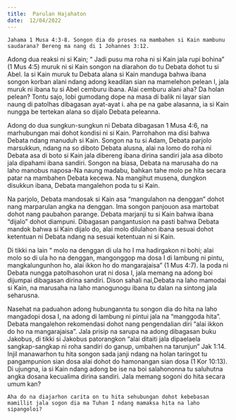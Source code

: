 ```yaml
---
title:  Parulan Hajahaton
date:  12/04/2022
---
```


`Jahama 1 Musa 4:3-8. Songon dia do proses na mambahen si Kain mambunu saudarana? Bereng ma nang di 1 Johannes 3:12.`

Adong dua reaksi ni si Kain; “ Jadi pusu ma roha ni si Kain jala rupi  bohina” (1 Mus 4:5) muruk ni si Kain songon na diarahon do tu Debata dohot tu si Abel. Ia si Kain muruk tu Debata alana si Kain manduga bahwa ibana songon korban alani ndang adong keadilan sian na mamelehon pelean I, jala muruk ni ibana tu si Abel cemburu ibana. Alai cemburu alani aha? Da holan pelean? Tontu sajo, lobi gumodang dope na masa di balik ni layar sian naung di patolhas dibagasan ayat-ayat i. aha pe na gabe alasanna, ia si Kain nungga be tertekan alana so dijalo Debata peleanna.

Adong do dua sungkun-sungkun ni Debata dibagasan 1 Musa 4:6, na marhubungan mai dohot kondisi ni si Kain. Parrohahon ma disi bahwa Debata ndang manuduh si Kain. Songon na tu si Adam, Debata parjolo marsukkun, ndang na so diboto Debata alusna, alai na lomo do roha ni Debata asa di boto si Kain jala dibereng ibana dirina sandiri jala asa diboto jala dipahami ibana sandiri. Songon na biasa, Debata na marusaha do na laho manobus naposa-Na naung madabu, bahkan tahe molo pe hita secara patar na mambahen Debata kecewa. Na mangihut musena, dungkon disukkun ibana, Debata mangalehon poda tu si Kain.

Na parjolo, Debata mandosak si Kain asa “mangulahon na denggan” dohot nang marparulan angka na denggan. Ima songon panjouon asa martobat dohot nang paubahon parange. Debata marjanji tu si Kain bahwa ibana “dijalo” dohot diampuni. Dibagasan pangantusion na pasti bahwa Debata mandok bahwa si Kain dijalo do, alai molo dilulahon ibana sesuai dohot ketentuan ni Debata ndang na sesuai ketentuan ni si Kain.

Di tikki na lain “ molo na denggan di ula ho I ma hadirgakon ni bohi; alai molo so di ula ho na denggan, mangonggop ma dosa I di lambung ni pintu, mangkalungunhon ho, alai ikkon ho do mangarajaisa” (1 Mus 4:7). Ia poda ni Debata nungga patolhasohon urat ni dosa I, jala memang na adong boi dijumpai dibagasan dirina sandiri. Dison sahali nai,Debata na laho mamodai si Kain, na marusaha na laho manogunogu ibana tu dalan na sintong jala seharusna.

Nasehat na paduahon adong hubungannta tu songon dia do hita na laho mangadopi dosa I, na adong di lambung ni pintui jala na “manggoda hita”. Debata mangalehon rekomendasi dohot nang pengendalian diri “alai ikkon do ho na mangarajaisa”. Jala prisip na sarupa na adong dibagasan buku Jakobus, di tikki si Jakobus patorangkon “alai ditaiti jala dipaelaela sangkap-sangkap ni roha sandiri do ganup, umbahen na tarunjun” Jak 1:14. Injil manawarhon tu hita songon sada janji ndang na holan taringot tu pangampunion sian dosa alai dohot do hamonangan sian dosa (1 Kor 10:13). Di ujungna, ia si Kain ndang adong be ise na boi salahononna tu saluhutna angka dosana kecualima dirina sandiri. Jala memang sogoni do hita secara umum kan?

`Aha do na diajarhon carita on tu hita sehubungan dohot kebebasan mamillit jala sogon dia ma Tuhan I ndang mamaksa hita na laho sipangoloi?`